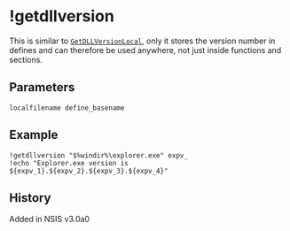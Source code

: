 # !getdllversion

This is similar to [`GetDLLVersionLocal`][1], only it stores the version number in defines and can therefore be used anywhere, not just inside functions and sections.

## Parameters

    localfilename define_basename

## Example

	!getdllversion "$%windir%\explorer.exe" expv_
	!echo "Explorer.exe version is ${expv_1}.${expv_2}.${expv_3}.${expv_4}"

## History

Added in NSIS v3.0a0

[1]: GetDLLVersionLocal.md